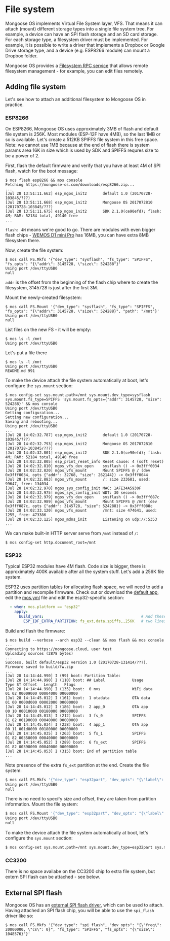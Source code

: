 # File system

Mongoose OS implements Virtual File System layer, VFS. That means it can
attach (mount) different storage types into a single file system tree.
For example, a device can have an SPI flash storage and an SD card storage.
For each storage type, a filesystem driver must be implemented. For example,
it is possible to write a driver that implements a Dropbox or Google Drive
storage type, and a device (e.g. ESP8266 module) can mount a Dropbox folder.

Mongoose OS provides a
[Filesystem RPC service](/docs/mos/api/rpc/rpc-service-fs.md)
that allows remote filesystem management - for example,
you can edit files remotely.

## Adding file system

Let's see how to attach an additional filesystem to Mongoose OS in practice.

### ESP8266

On ESP8266, Mongoose OS uses approximately 3MB of flash and default file system is 256K.
Most modules (ESP-12F have 4MB), so the last 1MB or so is available. Let's create a 512KB SPIFFS file system in this free space.
Note: we cannot use 1MB because at the end of flash there is system params area 16K in size which is used by SDK and SPIFFS requres size to be a power of 2.

First, flash the default firmware and verify that you have at least 4M of SPI flash, watch for the boot message:

```
$ mos flash esp8266 && mos console
Fetching https://mongoose-os.com/downloads/esp8266.zip...
...
[Jul 28 13:51:11.662] esp_mgos_init2       default 1.0 (20170728-103845/???)
[Jul 28 13:51:11.668] esp_mgos_init2       Mongoose OS 2017072810 (20170728-103845/???)
[Jul 28 13:51:11.675] esp_mgos_init2       SDK 2.1.0(ce90efd); flash: 4M; RAM: 52184 total, 49140 free
...

```

`flash: 4M` means we're good to go. There are modules with even bigger flash chips - [WEMOS D1 mini Pro](https://wiki.wemos.cc/products:d1:d1_mini_pro) has 16MB, you can have extra 8MB filesystem there.

Now, create the file system:

```
$ mos call FS.Mkfs '{"dev_type": "sysflash", "fs_type": "SPIFFS", "fs_opts": "{\"addr\": 3145728, \"size\": 524288"}'
Using port /dev/ttyUSB0
null
```

`addr` is the offset from the beginning of the flash chip where to create the filesystem, 3145728 is just after the first 3M.

Mount the newly-created filesystem:

```
$ mos call FS.Mount '{"dev_type": "sysflash", "fs_type": "SPIFFS", "fs_opts": "{\"addr\": 3145728, \"size\": 524288}", "path": "/mnt"}'
Using port /dev/ttyUSB0
null
```

List files on the new FS - it will be empty:

```
$ mos ls -l /mnt
Using port /dev/ttyUSB0
```

Let's put a file there

```
$ mos ls -l /mnt
Using port /dev/ttyUSB0
README.md 991
```

To make the device attach the file system automatically at boot, let's configure the `sys.mount` section:

```
$ mos config-set sys.mount.path=/mnt sys.mount.dev_type=sysflash sys.mount.fs_type=SPIFFS 'sys.mount.fs_opts={"addr": 3145728, "size": 524288}' && mos console
Using port /dev/ttyUSB0
Getting configuration...
Setting new configuration...
Saving and rebooting...
Using port /dev/ttyUSB0
...
[Jul 28 14:02:32.787] esp_mgos_init2       default 1.0 (20170728-103845/???)
[Jul 28 14:02:32.793] esp_mgos_init2       Mongoose OS 2017072810 (20170728-103845/???)
[Jul 28 14:02:32.801] esp_mgos_init2       SDK 2.1.0(ce90efd); flash: 4M; RAM: 52184 total, 49140 free
[Jul 28 14:02:32.805] esp_print_reset_info Reset cause: 4 (soft reset)
[Jul 28 14:02:32.810] mgos_vfs_dev_open    sysflash () -> 0x3fff0034
[Jul 28 14:02:32.820] mgos_vfs_mount       Mount SPIFFS @ / (dev 0x3fff0034, opts {"addr": 32768, "size": 262144}) -> 0x3fff0044
[Jul 28 14:02:32.883] mgos_vfs_mount       /: size 233681, used: 99647, free: 134034
[Jul 28 14:02:32.970] mgos_sys_config_init MAC: 1AFE34A5930F
[Jul 28 14:02:32.975] mgos_sys_config_init WDT: 30 seconds
[Jul 28 14:02:32.979] mgos_vfs_dev_open    sysflash () -> 0x3fff087c
[Jul 28 14:02:32.989] mgos_vfs_mount       Mount SPIFFS @ /mnt (dev 0x3fff087c, opts {"addr": 3145728, "size": 524288}) -> 0x3fff088c
[Jul 28 14:02:33.120] mgos_vfs_mount       /mnt: size 474641, used: 1255, free: 473386
[Jul 28 14:02:33.125] mgos_mdns_init       Listening on udp://:5353
...
```

We can make built-in HTTP server serve from `/mnt` instead of `/`:

```
$ mos config-set http.document_root=/mnt
```

### ESP32

Typical ESP32 modules have 4M flash. Code size is bigger, there is approximately 400K available after all the system stuff. Let's add a 256K file system.

ESP32 uses [partition tables](http://esp-idf.readthedocs.io/en/latest/api-guides/partition-tables.html) for allocating flash space, we will need to add a partition and recompile firmware.
Check out or download the [default app](https://github.com/mongoose-os-apps/default), edit the [mos.yml](https://github.com/mongoose-os-apps/default/blob/master/mos.yml) file and edit the esp32-specific section:

```yaml
  - when: mos.platform == "esp32"
    apply:
      build_vars:                                           # Add these
        ESP_IDF_EXTRA_PARTITION: fs_ext,data,spiffs,,256K   # two lines
```

Build and flash the firmware:

```
$ mos build --verbose --arch esp32 --clean && mos flash && mos console
...
Connecting to https://mongoose.cloud, user test
Uploading sources (2878 bytes)
...
Success, built default/esp32 version 1.0 (20170728-131414/???).
Firmware saved to build/fw.zip
...
[Jul 28 14:14:44.990] I (99) boot: Partition Table:
[Jul 28 14:14:44.990] I (110) boot: ## Label            Usage          Type ST Offset   Length   Flags
[Jul 28 14:14:44.990] I (135) boot:  0 nvs              WiFi data        01 02 00009000 00004000 00000000
[Jul 28 14:14:45.012] I (161) boot:  1 otadata          OTA data         01 00 0000d000 00002000 00000000
[Jul 28 14:14:45.012] I (186) boot:  2 app_0            OTA app          00 10 00010000 00180000 00000000
[Jul 28 14:14:45.013] I (212) boot:  3 fs_0             SPIFFS           01 82 00190000 00040000 00000000
[Jul 28 14:14:45.034] I (238) boot:  4 app_1            OTA app          00 11 001d0000 00180000 00000000
[Jul 28 14:14:45.035] I (263) boot:  5 fs_1             SPIFFS           01 82 00350000 00040000 00000000
[Jul 28 14:14:45.052] I (289) boot:  6 fs_ext           SPIFFS           01 82 00390000 00040000 00000000
[Jul 28 14:14:45.053] I (315) boot: End of partition table
...
```

Note presence of the extra `fs_ext` partition at the end.
Create the file system:

```bash
$ mos call FS.Mkfs '{"dev_type": "esp32part", "dev_opts": "{\"label\": \"fs_ext\"}", "fs_type": "SPIFFS"}'
Using port /dev/ttyUSB0
null
```

There is no need to specify size and offset, they are taken from partition information.
Mount the file system:

```bash
$ mos call FS.Mount '{"dev_type": "esp32part", "dev_opts": "{\"label\": \"fs_ext\"}", "fs_type": "SPIFFS", "path": "/mnt"}'
Using port /dev/ttyUSB0
null
```

To make the device attach the file system automatically at boot, let's configure the `sys.mount` section:

```bash
$ mos config-set sys.mount.path=/mnt sys.mount.dev_type=esp32part sys.mount.fs_type=SPIFFS 'sys.mount.dev_opts={"label": "fs_ext"}'
```

### CC3200

There is no space availabe on the CC3200 chip fo extra file system, but extern SPI flash can be attached - see below.

## External SPI flash

Mongoose OS has an [external SPI flash driver](https://github.com/mongoose-os-libs/vfs-dev-spi-flash/), which can be used to attach.
Having attached an SPI flash chip, you will be able to use the `spi_flash` driver like so:

```
$ mos call FS.Mkfs '{"dev_type": "spi_flash", "dev_opts": "{\"freq\": 20000000, \"cs\": 0}", "fs_type": "SPIFFS", "fs_opts": "{\"size\": 1048576}"}'
```
